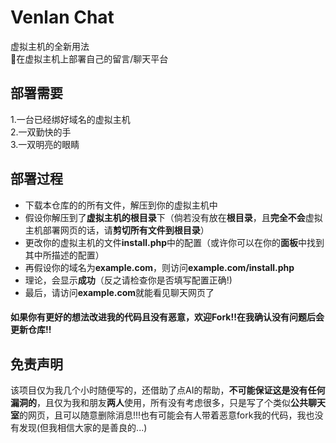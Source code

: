 # Venlan Chat
虚拟主机的全新用法  
🥳在虚拟主机上部署自己的留言/聊天平台

## 部署需要
1.一台已经绑好域名的虚拟主机  
2.一双勤快的手  
3.一双明亮的眼睛  

## 部署过程
 - 下载本仓库的的所有文件，解压到你的虚拟主机中
 - 假设你解压到了**虚拟主机的根目录**下（倘若没有放在**根目录**，且**完全不会**虚拟主机部署网页的话，请**剪切所有文件到根目录**）
 - 更改你的虚拟主机的文件**install.php**中的配置（或许你可以在你的**面板**中找到其中所描述的配置）
 - 再假设你的域名为**example.com**，则访问**example.com/install.php**
 - 理论，会显示**成功**（反之请检查你是否填写配置正确!)
 - 最后，请访问**example.com**就能看见聊天网页了
#### 如果你有更好的想法改进我的代码且没有恶意，欢迎Fork!!在我确认没有问题后会更新仓库!!
## 免责声明
 该项目仅为我几个小时随便写的，还借助了点AI的帮助，**不可能保证这是没有任何漏洞的**，且仅为我和朋友**两人**使用，所有没有考虑很多，只是写了个类似**公共聊天室**的网页，且可以随意删除消息!!!也有可能会有人带着恶意fork我的代码，我也没有发现(但我相信大家的是善良的...)

